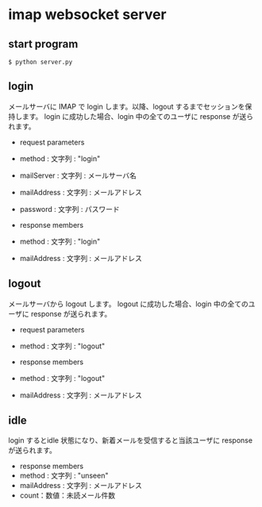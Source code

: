 # imap websocket server

## start program
    $ python server.py

## login
メールサーバに IMAP で login します。以降、logout するまでセッションを保持します。
login に成功した場合、login 中の全てのユーザに response が送られます。
* request parameters
 * method : 文字列 : "login"
 * mailServer : 文字列 : メールサーバ名
 * mailAddress : 文字列 : メールアドレス
 * password : 文字列 : パスワード

* response members
 * method : 文字列 : "login"
 * mailAddress : 文字列 : メールアドレス


## logout
メールサーバから logout します。
logout に成功した場合、login 中の全てのユーザに response が送られます。
* request parameters
 * method : 文字列 : "logout"

* response members
 * method : 文字列 : "logout"
 * mailAddress : 文字列 : メールアドレス


## idle
login するとidle 状態になり、新着メールを受信すると当該ユーザに response が送られます。
* response members
 * method : 文字列 : "unseen"
 * mailAddress : 文字列 : メールアドレス
 * count：数値：未読メール件数
